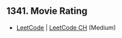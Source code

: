 ## 1341. Movie Rating

-  [LeetCode](https://leetcode.com/problems/movie-rating/) | [LeetCode CH](https://leetcode.cn/problems/movie-rating/) (Medium)
